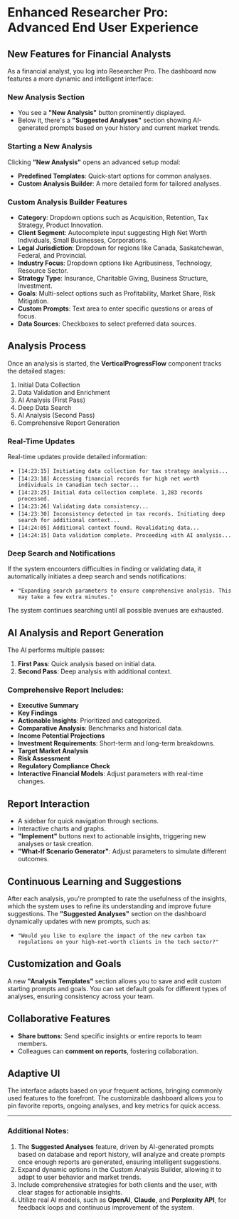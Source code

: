 # Enhanced Researcher Pro: Advanced End User Experience

## New Features for Financial Analysts

As a financial analyst, you log into Researcher Pro. The dashboard now features a more dynamic and intelligent interface:

### **New Analysis Section**
- You see a **"New Analysis"** button prominently displayed.
- Below it, there's a **"Suggested Analyses"** section showing AI-generated prompts based on your history and current market trends.

### **Starting a New Analysis**
Clicking **"New Analysis"** opens an advanced setup modal:

- **Predefined Templates**: Quick-start options for common analyses.
- **Custom Analysis Builder**: A more detailed form for tailored analyses.

### **Custom Analysis Builder Features**
- **Category**: Dropdown options such as Acquisition, Retention, Tax Strategy, Product Innovation.
- **Client Segment**: Autocomplete input suggesting High Net Worth Individuals, Small Businesses, Corporations.
- **Legal Jurisdiction**: Dropdown for regions like Canada, Saskatchewan, Federal, and Provincial.
- **Industry Focus**: Dropdown options like Agribusiness, Technology, Resource Sector.
- **Strategy Type**: Insurance, Charitable Giving, Business Structure, Investment.
- **Goals**: Multi-select options such as Profitability, Market Share, Risk Mitigation.
- **Custom Prompts**: Text area to enter specific questions or areas of focus.
- **Data Sources**: Checkboxes to select preferred data sources.

## **Analysis Process**
Once an analysis is started, the **VerticalProgressFlow** component tracks the detailed stages:

1. Initial Data Collection
2. Data Validation and Enrichment
3. AI Analysis (First Pass)
4. Deep Data Search
5. AI Analysis (Second Pass)
6. Comprehensive Report Generation

### **Real-Time Updates**
Real-time updates provide detailed information:
- `[14:23:15] Initiating data collection for tax strategy analysis...`
- `[14:23:18] Accessing financial records for high net worth individuals in Canadian tech sector...`
- `[14:23:25] Initial data collection complete. 1,283 records processed.`
- `[14:23:26] Validating data consistency...`
- `[14:23:30] Inconsistency detected in tax records. Initiating deep search for additional context...`
- `[14:24:05] Additional context found. Revalidating data...`
- `[14:24:15] Data validation complete. Proceeding with AI analysis...`

### **Deep Search and Notifications**
If the system encounters difficulties in finding or validating data, it automatically initiates a deep search and sends notifications:
- `"Expanding search parameters to ensure comprehensive analysis. This may take a few extra minutes."`

The system continues searching until all possible avenues are exhausted.

## **AI Analysis and Report Generation**
The AI performs multiple passes:
1. **First Pass**: Quick analysis based on initial data.
2. **Second Pass**: Deep analysis with additional context.

### **Comprehensive Report Includes**:
- **Executive Summary**
- **Key Findings**
- **Actionable Insights**: Prioritized and categorized.
- **Comparative Analysis**: Benchmarks and historical data.
- **Income Potential Projections**
- **Investment Requirements**: Short-term and long-term breakdowns.
- **Target Market Analysis**
- **Risk Assessment**
- **Regulatory Compliance Check**
- **Interactive Financial Models**: Adjust parameters with real-time changes.

## **Report Interaction**
- A sidebar for quick navigation through sections.
- Interactive charts and graphs.
- **"Implement"** buttons next to actionable insights, triggering new analyses or task creation.
- **"What-If Scenario Generator"**: Adjust parameters to simulate different outcomes.

## **Continuous Learning and Suggestions**
After each analysis, you're prompted to rate the usefulness of the insights, which the system uses to refine its understanding and improve future suggestions. The **"Suggested Analyses"** section on the dashboard dynamically updates with new prompts, such as:
- `"Would you like to explore the impact of the new carbon tax regulations on your high-net-worth clients in the tech sector?"`

## **Customization and Goals**
A new **"Analysis Templates"** section allows you to save and edit custom starting prompts and goals. You can set default goals for different types of analyses, ensuring consistency across your team.

## **Collaborative Features**
- **Share buttons**: Send specific insights or entire reports to team members.
- Colleagues can **comment on reports**, fostering collaboration.

## **Adaptive UI**
The interface adapts based on your frequent actions, bringing commonly used features to the forefront. The customizable dashboard allows you to pin favorite reports, ongoing analyses, and key metrics for quick access.

---

### **Additional Notes**:
1. The **Suggested Analyses** feature, driven by AI-generated prompts based on database and report history, will analyze and create prompts once enough reports are generated, ensuring intelligent suggestions.
2. Expand dynamic options in the Custom Analysis Builder, allowing it to adapt to user behavior and market trends.
3. Include comprehensive strategies for both clients and the user, with clear stages for actionable insights.
4. Utilize real AI models, such as **OpenAI**, **Claude**, and **Perplexity API**, for feedback loops and continuous improvement of the system.
